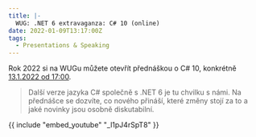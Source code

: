 ```yaml
---
title: |-
  WUG: .NET 6 extravaganza: C# 10 (online)
date: 2022-01-09T13:17:00Z
tags:
  - Presentations & Speaking
---
```

Rok 2022 si na WUGu můžete otevřít přednáškou o C# 10, konkrétně [13.1.2022 od 17:00][1].

<!-- excerpt -->

> Další verze jazyka C# společně s .NET 6 je tu chvilku s námi. Na přednášce se dozvíte, co nového přináší, které změny stojí za to a jaké novinky jsou osobně diskutabilní.

{{ include "embed_youtube" "_l1pJ4rSpT8" }}

[1]: https://www.wug.cz/online/akce/1407--NET-6-extravaganza-C-10
